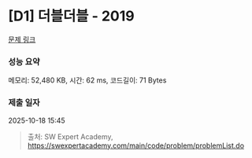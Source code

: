 # [D1] 더블더블 - 2019 

[문제 링크](https://swexpertacademy.com/main/code/problem/problemDetail.do?contestProbId=AV5QDEX6AqwDFAUq) 

### 성능 요약

메모리: 52,480 KB, 시간: 62 ms, 코드길이: 71 Bytes

### 제출 일자

2025-10-18 15:45



> 출처: SW Expert Academy, https://swexpertacademy.com/main/code/problem/problemList.do